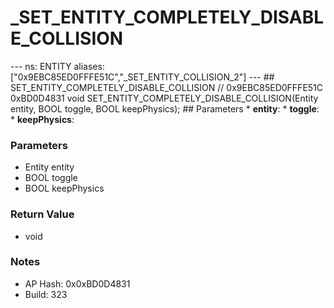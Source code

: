# _SET_ENTITY_COMPLETELY_DISABLE_COLLISION

--- ns: ENTITY aliases: ["0x9EBC85ED0FFFE51C","_SET_ENTITY_COLLISION_2"] --- ## SET_ENTITY_COMPLETELY_DISABLE_COLLISION  // 0x9EBC85ED0FFFE51C 0xBD0D4831 void SET_ENTITY_COMPLETELY_DISABLE_COLLISION(Entity entity, BOOL toggle, BOOL keepPhysics);  ## Parameters * **entity**: * **toggle**: * **keepPhysics**:

### Parameters
* Entity entity
* BOOL toggle
* BOOL keepPhysics

### Return Value
* void

### Notes
* AP Hash: 0x0xBD0D4831
* Build: 323

